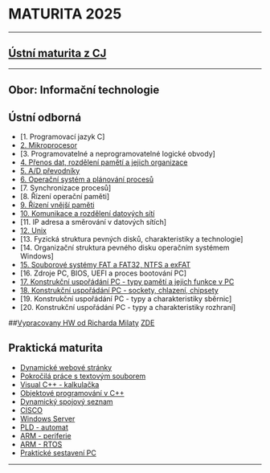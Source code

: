 # **MATURITA 2025**

---
## [Ústní maturita z CJ](https://github.com/ruzovybanan1254/maturita2025/blob/main/ustni/CJ/README.md)
---
**Obor: Informační technologie**
---

## Ústní odborná

* [1. Programovací jazyk C]
* [2. Mikroprocesor](https://github.com/ruzovybanan1254/maturita2025/blob/main/ustni/mujHaw/2.%20Mikroprocesor.pdf)
* [3. Programovatelné a neprogramovatelné logické obvody]
* [4. Přenos dat, rozdělení pamětí a jejich organizace](https://github.com/ruzovybanan1254/maturita2025/blob/main/ustni/mujHaw/4.%20P%C5%99enos%20dat%2C%20rozd%C4%9Blen%C3%AD%20pam%C4%9Bt%C3%AD%20a%20jejich%20organizace.pdf)
* [5. A/D převodníky](https://github.com/ruzovybanan1254/maturita2025/blob/main/ustni/haw/HAW_Otazka5.pdf)
* [6. Operační systém a plánování procesů](https://github.com/ruzovybanan1254/maturita2025/blob/main/ustni/mujHaw/6.%20OS%2C%20pl%C3%A1nov%C3%A1n%C3%AD%20proces%C5%AF.pdf)
* [7. Synchronizace procesů]
* [8. Řízení operační paměti]
* [9. Řízení vnější paměti](https://github.com/ruzovybanan1254/maturita2025/blob/main/ustni/mujHaw/9.%C5%98%C3%ADzen%C3%AD%20vn%C4%9Bj%C5%A1%C3%AD%20pam%C4%9Bti.pdf)
* [10. Komunikace a rozdělení datových sítí](https://github.com/ruzovybanan1254/maturita2025/blob/main/ustni/mujHaw/10.%20Komunikace%20a%20rozd%C4%9Blen%C3%AD%20datov%C3%BD%20s%C3%ADt%C3%AD.pdf)
* [11. IP adresa a směrování v datových sítích]
* [12. Unix](https://github.com/ruzovybanan1254/maturita2025/blob/main/ustni/mujHaw/12.%20UNIX.pdf)
* [13. Fyzická struktura pevných disků, charakteristiky a technologie]
* [14. Organizační struktura pevného disku operačním systémem Windows]
* [15. Souborové systémy FAT a FAT32, NTFS a exFAT](https://github.com/ruzovybanan1254/maturita2025/blob/main/ustni/mujHaw/15.%20FAT%20a%20NTFS.pdf)
* [16. Zdroje PC, BIOS, UEFI a proces bootování PC]
* [17. Konstrukční uspořádání PC - typy pamětí a jejich funkce v PC](https://github.com/ruzovybanan1254/maturita2025/blob/main/ustni/mujHaw/17.%20Kosntruk%C4%8Dn%C3%AD%20-%20typy%20pam%C4%9Bt%C3%AD.pdf)
* [18. Konstrukční uspořádání PC - sockety, chlazení, chipsety](https://github.com/ruzovybanan1254/maturita2025/blob/main/ustni/haw/HAW_Otazka18.pdf)
* [19. Konstrukční uspořádání PC - typy a charakteristiky sběrnic]
* [20. Konstrukční uspořádání PC - typy a charakteristiky rozhraní]

##[Vypracovany HW od Richarda Milaty](https://drive.google.com/drive/folders/1Kv6pM0HkZroP0ZKmYEjMP27otvOZgvoi)
[ZDE]()

## Praktická maturita



* [Dynamické webové stránky](https://github.com/ruzovybanan1254/maturita2025/tree/main/prakticka/dynamicke%20webove%20stranky)
* [Pokročilá práce s textovým souborem]()
* [Visual C++ - kalkulačka]()
* [Objektové programování v C++](https://github.com/ruzovybanan1254/maturita2025/tree/main/prakticka/objektov%C3%A9%20programov%C3%A1n%C3%AD%20v%20cpp)
* [Dynamický spojový seznam](https://github.com/ruzovybanan1254/maturita2025/tree/main/prakticka/dynamick%C3%BD%20spojov%C3%BD%20seznam)
* [CISCO](https://github.com/ruzovybanan1254/maturita2025/tree/main/prakticka/cisco)
* [Windows Server]()
* [PLD - automat](https://github.com/ruzovybanan1254/maturita2025/tree/main/prakticka/pld%20automat)
* [ARM - periferie](https://github.com/ruzovybanan1254/maturita2025/tree/main/prakticka/arm%20-%20periferie)
* [ARM - RTOS](https://github.com/ruzovybanan1254/maturita2025/tree/main/prakticka/arm-RTOS)
* [Praktické sestavení PC]()


---

